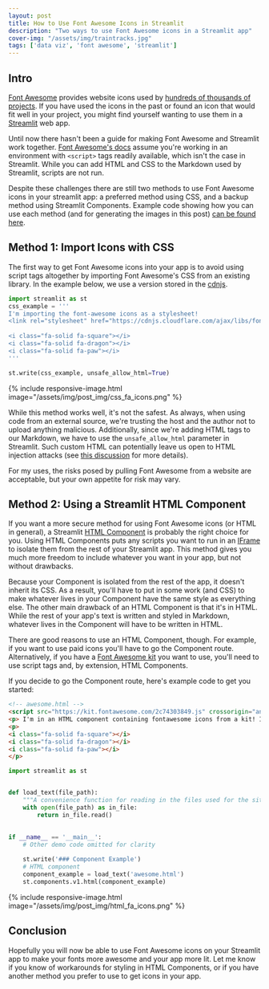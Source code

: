 ```yaml
---
layout: post
title: How to Use Font Awesome Icons in Streamlit
description: "Two ways to use Font Awesome icons in a Streamlit app"
cover-img: "/assets/img/traintracks.jpg"
tags: ['data viz', 'font awesome', 'streamlit']
---
```

## Intro

[Font Awesome](https://fontawesome.com/) provides website icons used by [hundreds of thousands of projects](https://github.com/FortAwesome/Font-Awesome/network/dependents?package_id=UGFja2FnZS00Njc2MTc0NTU%3D). 
If you have used the icons in the past or found an icon that would fit well in your project, you might find yourself wanting to use them in a [Streamlit](https://streamlit.io/) web app.

Until now there hasn't been a guide for making Font Awesome and Streamlit work together.
[Font Awesome's docs](https://fontawesome.com/docs/web/setup/get-started) assume you're working in an environment with `<script>` tags readily available, which isn't the case in Streamlit.
While you can add HTML and CSS to the Markdown used by Streamlit, scripts are not run.

Despite these challenges there are still two methods to use Font Awesome icons in your streamlit app: a preferred method using CSS, and a backup method using Streamlit Components.
Example code showing how you can use each method (and for generating the images in this post) [can be found here](https://github.com/ben-heil/streamlit_awesome).

## Method 1: Import Icons with CSS
The first way to get Font Awesome icons into your app is to avoid using script tags altogether by importing Font Awesome's CSS from an existing library.
In the example below, we use a version stored in the [cdnjs](https://cdnjs.com/).
``` python
import streamlit as st
css_example = '''
I'm importing the font-awesome icons as a stylesheet!                                                                                                                                                       
<link rel="stylesheet" href="https://cdnjs.cloudflare.com/ajax/libs/font-awesome/6.0.0/css/all.min.css">                                                                                                    
                                                                                                                                                                                                            
<i class="fa-solid fa-square"></i>                                                                                                                                                                          
<i class="fa-solid fa-dragon"></i>                                                                                                                                                                          
<i class="fa-solid fa-paw"></i> 
'''

st.write(css_example, unsafe_allow_html=True)
```
<!-- empty paragraph to keep the image and code from crowing each other -->
<p></p>
{% include responsive-image.html image="/assets/img/post_img/css_fa_icons.png" %}

While this method works well, it's not the safest.
As always, when using code from an external source, we're trusting the host and the author not to upload anything malicious.
Additionally, since we're adding HTML tags to our Markdown, we have to use the `unsafe_allow_html` parameter in Streamlit.
Such custom HTML can potentially leave us open to HTML injection attacks (see [this discussion](https://discuss.streamlit.io/t/why-is-using-html-unsafe/4863/4) for more details).

For my uses, the risks posed by pulling Font Awesome from a website are acceptable, but your own appetite for risk may vary.

<a id='component'></a>
## Method 2: Using a Streamlit HTML Component
If you want a more secure method for using Font Awesome icons (or HTML in general), a Streamlit [HTML Component](https://docs.streamlit.io/1.6.0/library/components/components-api) is probably the right choice for you.
Using HTML Components puts any scripts you want to run in an [IFrame](https://www.verygoodsecurity.com/blog/posts/iframes-as-a-security-feature) to isolate them from the rest of your Streamlit app.
This method gives you much more freedom to include whatever you want in your app, but not without drawbacks.

Because your Component is isolated from the rest of the app, it doesn't inherit its CSS.
As a result, you'll have to put in some work (and CSS) to make whatever lives in your Component have the same style as everything else.
The other main drawback of an HTML Component is that it's in HTML.
While the rest of your app's text is written and styled in Markdown, whatever lives in the Component will have to be written in HTML.

There are good reasons to use an HTML Component, though. 
For example, if you want to use paid icons you'll have to go the Component route.
Alternatively, if you have a [Font Awesome kit](https://fontawesome.com/docs/web/setup/use-kit) you want to use, you'll need to use script tags and, by extension, HTML Components.

If you decide to go the Component route, here's example code to get you started:

``` html
<!-- awesome.html -->
<script src="https://kit.fontawesome.com/2c74303849.js" crossorigin="anonymous"></script>
<p> I'm in an HTML component containing fontawesome icons from a kit! I don't inherit CSS automatically!</p>
<p>
<i class="fa-solid fa-square"></i>
<i class="fa-solid fa-dragon"></i>
<i class="fa-solid fa-paw"></i>
</p>
```

``` python
import streamlit as st


def load_text(file_path):
    """A convenience function for reading in the files used for the site's text"""
    with open(file_path) as in_file:
        return in_file.read()
                                                                                
                                                                                
if __name__ == '__main__':                                                      
    # Other demo code omitted for clarity

    st.write('### Component Example')
    # HTML component
    component_example = load_text('awesome.html')
    st.components.v1.html(component_example)
```
<!-- empty paragraph to keep the image and code from crowing each other -->
<p></p>
{% include responsive-image.html image="/assets/img/post_img/html_fa_icons.png" %}

## Conclusion
Hopefully you will now be able to use Font Awesome icons on your Streamlit app to make your fonts more awesome and your app more lit.
Let me know if you know of workarounds for styling in HTML Components, or if you have another method you prefer to use to get icons in your app.

